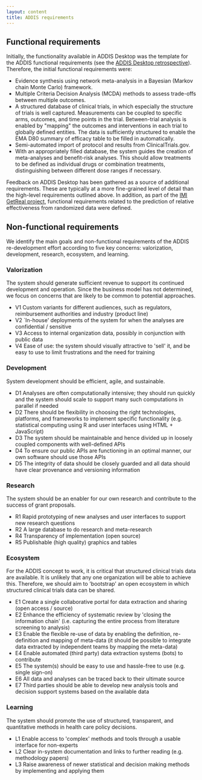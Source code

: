 ```yaml
---
layout: content
title: ADDIS requirements
---
```


Functional requirements
-----------------------

Initially, the functionality available in ADDIS Desktop was the template for the ADDIS functional requirements (see the [ADDIS Desktop retrospective](/software/addis-desktop/retrospective)).
Therefore, the initial functional requirements were:

- Evidence synthesis using network meta-analysis in a Bayesian (Markov chain Monte Carlo) framework.
- Multiple Criteria Decision Analysis (MCDA) methods to assess trade-offs between multiple outcomes.
- A structured database of clinical trials, in which especially the structure of trials is well captured. Measurements can be coupled to specific arms, outcomes, and time points in the trial.
  Between-trial analysis is enabled by "mapping" the outcomes and interventions in each trial to globally defined entities.
  The data is sufficiently structured to enable the EMA D80 summary of efficacy table to be filled in automatically.
- Semi-automated import of protocol and results from ClinicalTrials.gov.
- With an appropriately filled database, the system guides the creation of meta-analyses and benefit-risk analyses. This should allow treatments to be defined as individual drugs or combination treatments, distinguishing between different dose ranges if necessary.

Feedback on ADDIS Desktop has been gathered as a source of additional requirements.
These are typically at a more fine-grained level of detail than the high-level requirements outlined above.
In addition, as part of the [IMI GetReal project](/about/projects), functional requirements related to the prediction of relative effectiveness from randomized data were defined.

Non-functional requirements
---------------------------

We identify the main goals and non-functional requirements of the ADDIS re-development effort according to five key concerns: valorization, development, research, ecosystem, and learning.

### Valorization
The system should generate sufficient revenue to support its continued development and operation.
Since the business model has not determined, we focus on concerns that are likely to be common to potential approaches.

- V1 Custom variants for different audiences, such as regulators, reimbursement authorities and industry (product line)
- V2 `In-house' deployments of the system for when the analyses are confidential / sensitive
- V3 Access to internal organization data, possibly in conjunction with public data
- V4 Ease of use: the system should visually attractive to 'sell' it, and be easy to use to limit frustrations and the need for training

### Development

System development should be efficient, agile, and sustainable.

- D1 Analyses are often computationally intensive; they should run quickly and the system should scale to support many such computations in parallel if needed
- D2 There should be flexibility in choosing the right technologies, platforms, and frameworks to implement specific functionality (e.g. statistical computing using R and user interfaces using HTML + JavaScript)
- D3 The system should be maintainable and hence divided up in loosely coupled components with well-defined APIs
- D4 To ensure our public APIs are functioning in an optimal manner, our own software should use those APIs
- D5 The integrity of data should be closely guarded and all data should have clear provenance and versioning information

### Research

The system should be an enabler for our own research and contribute to the success of grant proposals.

- R1 Rapid prototyping of new analyses and user interfaces to support new research questions
- R2 A large database to do research and meta-research
- R4 Transparency of implementation (open source)
- R5 Publishable (high quality) graphics and tables 

### Ecosystem

For the ADDIS concept to work, it is critical that structured clinical trials data are available. It is unlikely that any one organization will be able to achieve this. Therefore, we should aim to 'bootstrap' an open ecosystem in which structured clinical trials data can be shared.

- E1 Create a single collaborative portal for data extraction and sharing (open access / source)
- E2 Enhance the efficiency of systematic review by 'closing the information chain' (i.e. capturing the entire process from literature screening to analysis)
- E3 Enable the flexible re-use of data by enabling the definition, re-definition and mapping of meta-data (it should be possible to integrate data extracted by independent teams by mapping the meta-data)
- E4 Enable automated (third party) data extraction systems (bots) to contribute
- E5 The system(s) should be easy to use and hassle-free to use (e.g. single sign-on)
- E6 All data and analyses can be traced back to their ultimate source
- E7 Third parties should be able to develop new analysis tools and decision support systems based on the available data

### Learning

The system should promote the use of structured, transparent, and quantitative methods in health care policy decisions.

- L1 Enable access to 'complex' methods and tools through a usable interface for non-experts
- L2 Clear in-system documentation and links to further reading (e.g. methodology papers)
- L3 Raise awareness of newer statistical and decision making methods by implementing and applying them
